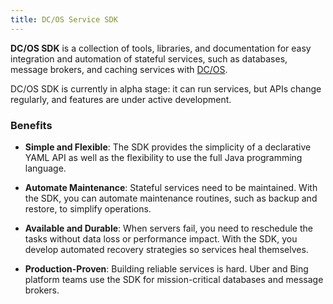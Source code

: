 ```yaml
---
title: DC/OS Service SDK
---
```


__DC/OS SDK__ is a collection of tools, libraries, and documentation for easy integration and automation of stateful services, such as databases, message brokers, and caching services with [DC/OS](https://dcos.io/).

DC/OS SDK is currently in alpha stage: it can run services, but APIs change regularly, and features are under active development.

### Benefits

* __Simple and Flexible__: The SDK provides the simplicity of a declarative YAML API as well as the flexibility to use the full Java programming language.

* __Automate Maintenance__: Stateful services need to be maintained. With the SDK, you can automate maintenance routines, such as backup and restore, to simplify operations.

* __Available and Durable__: When servers fail, you need to reschedule the tasks without data loss or performance impact. With the SDK, you develop automated recovery strategies so services heal themselves.

* __Production-Proven__: Building reliable services is hard. Uber and Bing platform teams use the SDK for mission-critical databases and message brokers.
